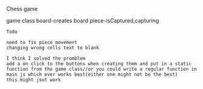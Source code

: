 Chess game


game class
    board-creates board
    piece-isCaptured,capturing


    Todo

    need to fix piece movement
    changing wrong cells text to blank

    I think I solved the promblem
    add a on click to the buttons when creating them and put in a static function from the game class//or you could write a regular function in main js which ever works best(either one might not be the best)
    this might jsut work

   